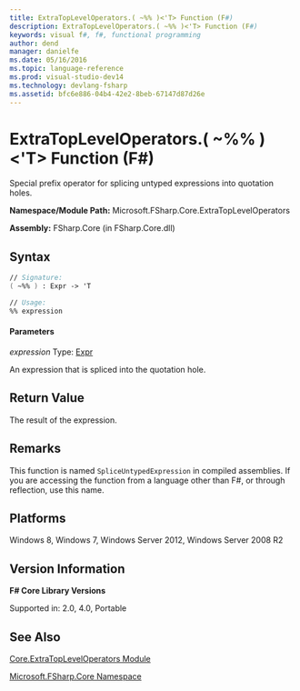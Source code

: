 ```yaml
---
title: ExtraTopLevelOperators.( ~%% )<'T> Function (F#)
description: ExtraTopLevelOperators.( ~%% )<'T> Function (F#)
keywords: visual f#, f#, functional programming
author: dend
manager: danielfe
ms.date: 05/16/2016
ms.topic: language-reference
ms.prod: visual-studio-dev14
ms.technology: devlang-fsharp
ms.assetid: bfc6e886-04b4-42e2-8beb-67147d87d26e 
---
```


# ExtraTopLevelOperators.( ~%% )<'T> Function (F#)

Special prefix operator for splicing untyped expressions into quotation holes.

**Namespace/Module Path:** Microsoft.FSharp.Core.ExtraTopLevelOperators

**Assembly:** FSharp.Core (in FSharp.Core.dll)


## Syntax

```fsharp
// Signature:
( ~%% ) : Expr -> 'T

// Usage:
%% expression
```

#### Parameters
*expression*
Type: [Expr](https://msdn.microsoft.com/library/ed6a2caf-69d4-45c2-ab97-e9b3be9bce65)


An expression that is spliced into the quotation hole.

## Return Value

The result of the expression.

## Remarks
This function is named `SpliceUntypedExpression` in compiled assemblies. If you are accessing the function from a language other than F#, or through reflection, use this name.


## Platforms
Windows 8, Windows 7, Windows Server 2012, Windows Server 2008 R2


## Version Information
**F# Core Library Versions**

Supported in: 2.0, 4.0, Portable

## See Also
[Core.ExtraTopLevelOperators Module](Core.ExtraTopLevelOperators-Module-%5BFSharp%5D.md)

[Microsoft.FSharp.Core Namespace](Microsoft.FSharp.Core-Namespace-%5BFSharp%5D.md)